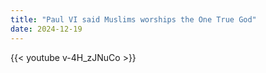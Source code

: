 ```yaml
---
title: "Paul VI said Muslims worships the One True God"
date: 2024-12-19
---
```


{{< youtube v-4H_zJNuCo >}}
